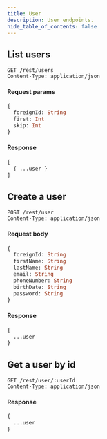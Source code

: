 ```yaml
---
title: User
description: User endpoints.
hide_table_of_contents: false
---
```


## List users

```request
GET /rest/users
Content-Type: application/json
```

#### Request params

```graphql
{
  foreignId: String
  first: Int
  skip: Int
}
```

#### Response

```graphql
[
  { ...user }
]
```

## Create a user

```request
POST /rest/user
Content-Type: application/json
```

#### Request body

```graphql
{
  foreignId: String
  firstName: String
  lastName: String
  email: String
  phoneNumber: String
  birthDate: String
  password: String
}
```

#### Response

```graphql
{
  ...user
}
```

## Get a user by id

```request
GET /rest/user/:userId
Content-Type: application/json
```

#### Response

```graphql
{
  ...user
}
```
